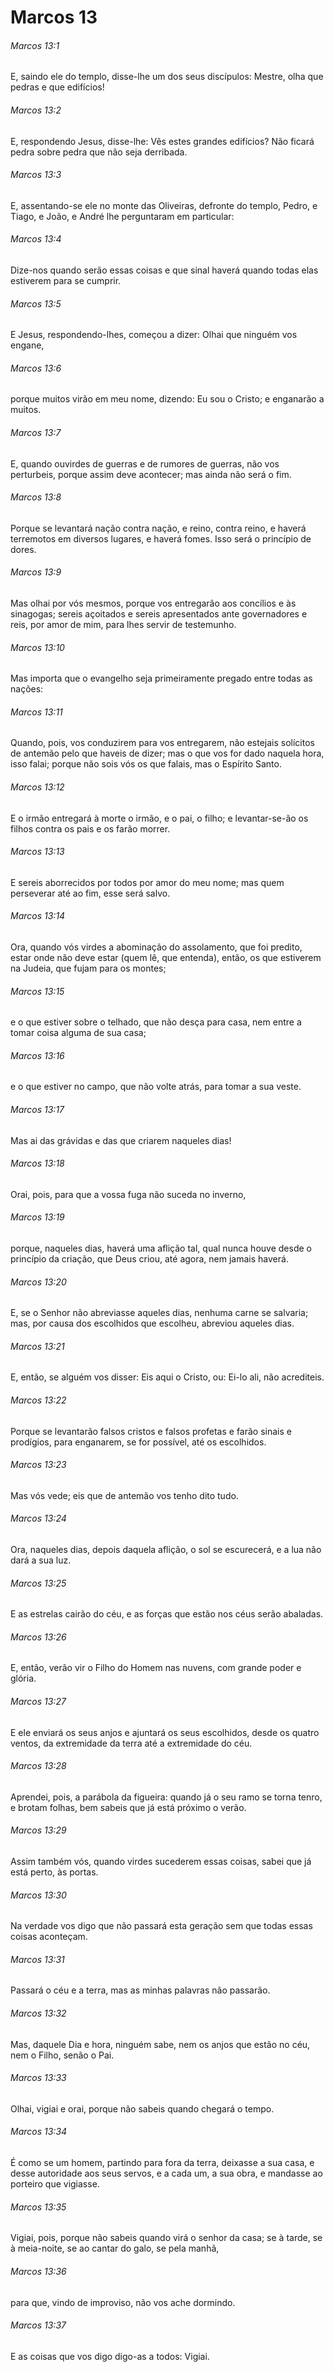 # Marcos 13

###### Marcos 13:1

E, saindo ele do templo, disse-lhe um dos seus discípulos: Mestre, olha que pedras e que edifícios!

###### Marcos 13:2

E, respondendo Jesus, disse-lhe: Vês estes grandes edifícios? Não ficará pedra sobre pedra que não seja derribada.

###### Marcos 13:3

E, assentando-se ele no monte das Oliveiras, defronte do templo, Pedro, e Tiago, e João, e André lhe perguntaram em particular:

###### Marcos 13:4

Dize-nos quando serão essas coisas e que sinal haverá quando todas elas estiverem para se cumprir.

###### Marcos 13:5

E Jesus, respondendo-lhes, começou a dizer: Olhai que ninguém vos engane,

###### Marcos 13:6

porque muitos virão em meu nome, dizendo: Eu sou o Cristo; e enganarão a muitos.

###### Marcos 13:7

E, quando ouvirdes de guerras e de rumores de guerras, não vos perturbeis, porque assim deve acontecer; mas ainda não será o fim.

###### Marcos 13:8

Porque se levantará nação contra nação, e reino, contra reino, e haverá terremotos em diversos lugares, e haverá fomes. Isso será o princípio de dores.

###### Marcos 13:9

Mas olhai por vós mesmos, porque vos entregarão aos concílios e às sinagogas; sereis açoitados e sereis apresentados ante governadores e reis, por amor de mim, para lhes servir de testemunho.

###### Marcos 13:10

Mas importa que o evangelho seja primeiramente pregado entre todas as nações:

###### Marcos 13:11

Quando, pois, vos conduzirem para vos entregarem, não estejais solícitos de antemão pelo que haveis de dizer; mas o que vos for dado naquela hora, isso falai; porque não sois vós os que falais, mas o Espírito Santo.

###### Marcos 13:12

E o irmão entregará à morte o irmão, e o pai, o filho; e levantar-se-ão os filhos contra os pais e os farão morrer.

###### Marcos 13:13

E sereis aborrecidos por todos por amor do meu nome; mas quem perseverar até ao fim, esse será salvo.

###### Marcos 13:14

Ora, quando vós virdes a abominação do assolamento, que foi predito, estar onde não deve estar (quem lê, que entenda), então, os que estiverem na Judeia, que fujam para os montes;

###### Marcos 13:15

e o que estiver sobre o telhado, que não desça para casa, nem entre a tomar coisa alguma de sua casa;

###### Marcos 13:16

e o que estiver no campo, que não volte atrás, para tomar a sua veste.

###### Marcos 13:17

Mas ai das grávidas e das que criarem naqueles dias!

###### Marcos 13:18

Orai, pois, para que a vossa fuga não suceda no inverno,

###### Marcos 13:19

porque, naqueles dias, haverá uma aflição tal, qual nunca houve desde o princípio da criação, que Deus criou, até agora, nem jamais haverá.

###### Marcos 13:20

E, se o Senhor não abreviasse aqueles dias, nenhuma carne se salvaria; mas, por causa dos escolhidos que escolheu, abreviou aqueles dias.

###### Marcos 13:21

E, então, se alguém vos disser: Eis aqui o Cristo, ou: Ei-lo ali, não acrediteis.

###### Marcos 13:22

Porque se levantarão falsos cristos e falsos profetas e farão sinais e prodígios, para enganarem, se for possível, até os escolhidos.

###### Marcos 13:23

Mas vós vede; eis que de antemão vos tenho dito tudo.

###### Marcos 13:24

Ora, naqueles dias, depois daquela aflição, o sol se escurecerá, e a lua não dará a sua luz.

###### Marcos 13:25

E as estrelas cairão do céu, e as forças que estão nos céus serão abaladas.

###### Marcos 13:26

E, então, verão vir o Filho do Homem nas nuvens, com grande poder e glória.

###### Marcos 13:27

E ele enviará os seus anjos e ajuntará os seus escolhidos, desde os quatro ventos, da extremidade da terra até a extremidade do céu.

###### Marcos 13:28

Aprendei, pois, a parábola da figueira: quando já o seu ramo se torna tenro, e brotam folhas, bem sabeis que já está próximo o verão.

###### Marcos 13:29

Assim também vós, quando virdes sucederem essas coisas, sabei que já está perto, às portas.

###### Marcos 13:30

Na verdade vos digo que não passará esta geração sem que todas essas coisas aconteçam.

###### Marcos 13:31

Passará o céu e a terra, mas as minhas palavras não passarão.

###### Marcos 13:32

Mas, daquele Dia e hora, ninguém sabe, nem os anjos que estão no céu, nem o Filho, senão o Pai.

###### Marcos 13:33

Olhai, vigiai e orai, porque não sabeis quando chegará o tempo.

###### Marcos 13:34

É como se um homem, partindo para fora da terra, deixasse a sua casa, e desse autoridade aos seus servos, e a cada um, a sua obra, e mandasse ao porteiro que vigiasse.

###### Marcos 13:35

Vigiai, pois, porque não sabeis quando virá o senhor da casa; se à tarde, se à meia-noite, se ao cantar do galo, se pela manhã,

###### Marcos 13:36

para que, vindo de improviso, não vos ache dormindo.

###### Marcos 13:37

E as coisas que vos digo digo-as a todos: Vigiai.


